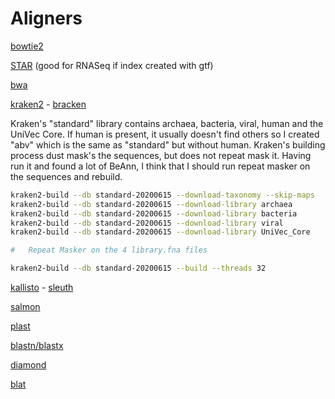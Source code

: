 
#	Aligners

[bowtie2](https://github.com/BenLangmead/bowtie2)


[STAR](https://github.com/alexdobin/STAR) (good for RNASeq if index created with gtf)


[bwa](https://github.com/lh3/bwa)


[kraken2](https://github.com/DerrickWood/kraken2) - [bracken](https://github.com/jenniferlu717/Bracken/)

Kraken's "standard" library contains archaea, bacteria, viral, human and the UniVec Core.
If human is present, it usually doesn't find others so I created "abv" which is the same as "standard" but without human.
Kraken's building process dust mask's the sequences, but does not repeat mask it.
Having run it and found a lot of BeAnn, I think that I should run repeat masker on the sequences and rebuild.

```BASH
kraken2-build --db standard-20200615 --download-taxonomy --skip-maps
kraken2-build --db standard-20200615 --download-library archaea
kraken2-build --db standard-20200615 --download-library bacteria
kraken2-build --db standard-20200615 --download-library viral
kraken2-build --db standard-20200615 --download-library UniVec_Core

#	Repeat Masker on the 4 library.fna files

kraken2-build --db standard-20200615 --build --threads 32
```




[kallisto](https://pachterlab.github.io/kallisto/) - [sleuth](https://pachterlab.github.io/sleuth/)

[salmon](https://github.com/COMBINE-lab/salmon)


[plast](https://github.com/PLAST-software)

[blastn/blastx](https://blast.ncbi.nlm.nih.gov/Blast.cgi)

[diamond](https://github.com/bbuchfink/diamond)

[blat](https://genome-test.gi.ucsc.edu/~kent/src/)

